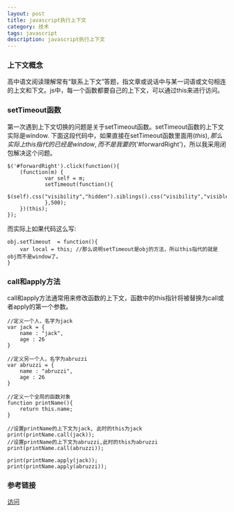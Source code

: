 ```yaml
---
layout: post
title: javascript执行上下文
category: 技术
tags: javascript 
description: javascript执行上下文
---
```



### 上下文概念

高中语文阅读理解常有“联系上下文”答题，指文章或说话中与某一词语或文句相连的上文和下文。js中，每一个函数都要自己的上下文，可以通过this来进行访问。

### setTimeout函数
第一次遇到上下文切换的问题是关于setTimeout函数。setTimeout函数的上下文实际是window.
下面这段代码中，如果直接在setTimeout函数里面用$(this),那么实际上this指代的已经是window,而不是我要的$('#forwardRight')，所以我采用闭包解决这个问题。

	$('#forwardRight').click(function(){
        (function(m) {
        		var self = m;
	        	setTimeout(function(){
	        		$(self).css("visibility","hidden").siblings().css("visibility","visible");
	            },500);
        })(this);
    });
而实际上如果代码这么写:

	obj.setTimeout  = function(){
        var local = this; //那么说明setTimeout是obj的方法，所以this指代的就是obj而不是window了。
    } 
    
### call和apply方法
call和apply方法通常用来修改函数的上下文，函数中的this指针将被替换为call或者apply的第一个参数。
	
	//定义一个人，名字为jack
	var jack = {
   	 	name : "jack",
    	age : 26
	}
 
	//定义另一个人，名字为abruzzi
	var abruzzi = {
   	 	name : "abruzzi",
    	age : 26
	}
 
	//定义一个全局的函数对象
	function printName(){
    	return this.name;
	}
 
	//设置printName的上下文为jack, 此时的this为jack
	print(printName.call(jack));
	//设置printName的上下文为abruzzi,此时的this为abruzzi
	print(printName.call(abruzzi));
 
	print(printName.apply(jack));
	print(printName.apply(abruzzi));
	
	
### 参考链接
[访问](http://www.cnblogs.com/philzhou/p/3282216.html)
